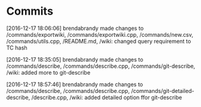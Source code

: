# Commits 

[2016-12-17 18:06:06] brendabrandy made changes to /commands/exportwiki, /commands/exportwiki.cpp, /commands/new.csv, /commands/utils.cpp, /README.md, /wiki: changed query requirement to TC hash




[2016-12-17 18:35:05] brendabrandy made changes to /commands/describe, /commands/describe.cpp, /commands/git-describe, /wiki: added more to git-describe


[2016-12-17 18:57:46] brendabrandy made changes to /commands/describe, /commands/describe.cpp, /commands/git-detailed-describe, /describe.cpp, /wiki: added detailed option ffor git-describe


